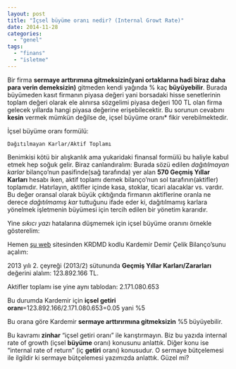 ```yaml
---
layout: post
title: "İçsel büyüme oranı nedir? (Internal Growt Rate)"
date: 2014-11-28
categories: 
  - "genel"
tags: 
  - "finans"
  - "isletme"
---
```


Bir firma **sermaye arttırımına gitmeksizin(yani ortaklarına hadi biraz daha para verin demeksizin)** gitmeden kendi yağında % kaç **büyüyebilir**. Burada büyümeden kasıt firmanın piyasa değeri yani borsadaki hisse senetlerinin toplam değeri olarak ele alınırsa sözgelimi piyasa değeri 100 TL olan firma gelecek yıllarda hangi piyasa değerine erişebilecektir. Bu sorunun cevabını **kesin** vermek mümkün değilse de, içsel büyüme oranı\* fikir verebilmektedir.

İçsel büyüme oranı formülü:

```
Dağıtılmayan Karlar/Aktif Toplamı
```

Benimkisi kötü bir alışkanlık ama yukaridaki finansal formülü bu haliyle kabul etmek hep soğuk gelir. Biraz canlandıralım: Burada sözü edilen _dağıtılmayan karlar_ bilanço’nun pasifinde(sağ tarafında) yer alan **570 Geçmiş Yıllar Karları** hesabı iken, aktif toplamı demek bilanço’nun sol tarafının(aktifler) toplamıdır. Hatırlayın, aktifler içinde kasa, stoklar, ticari alacaklar vs. vardır. Bu değer oransal olarak büyük çıktığında firmanın aktiflerine oranla ne derece _dağıtılmamış kar_ tuttuğunu ifade eder ki, dağıtılmamış karlara yönelmek işletmenin büyümesi için tercih edilen bir yönetim kararıdır.

Yine _sıkıcı yazı_ hatalarına düşmemek için içsel büyüme oranını örnekle gösterelim:

Hemen [şu web](http://www.borsagundem.com/piyasa/hisse/KRDMD) sitesinden KRDMD kodlu Kardemir Demir Çelik Bilanço’sunu açalım:

2013 yılı 2. çeyreği (2013/2) sütununda **Geçmiş Yıllar Karları/Zararları** değerini alalım: 123.892.166 TL.

Aktifler toplamı ise yine aynı tablodan: 2.171.080.653

Bu durumda Kardemir için **içsel getiri oranı**\=123.892.166/2.171.080.653=0.05 yani %5

Bu orana göre Kardemir **sermaye arttırırmına gitmeksizin** %5 büyüyebilir.

Bu kavramı **zinhar** “içsel getiri oranı” ile karıştırmayın. Biz bu yazıda internal rate of growth (içsel **büyüme** oranı) konusunu anlattık. Diğer konu ise “internal rate of return” (iç **getiri** oranı) konusudur. O sermaye bütçelemesi ile ilgildir ki sermaye bütçelemesi yazımızda anlattık. Güzel mi?
